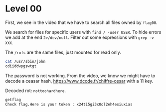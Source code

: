 # Level 00

First, we see in the video that we have to search all files owned by `flag00`.

We search for files for specific users with `find / -user USER`. To hide errors we add at the end `2>/dev/null`.  Filter out some expressions with `grep -v XXX`.

The `/rofs` are the same files, just mounted for read only.

```bash
cat /usr/sbin/john
cdiiddwpgswtgt
```

The password is not working. From the video, we know we might have to decode a ceasar hash, https://www.dcode.fr/chiffre-cesar with a 11 key.

Decoded rot: `nottoohardhere`.

```bash
getflag
Check flag.Here is your token : x24ti5gi3x0ol2eh4esiuxias
```

